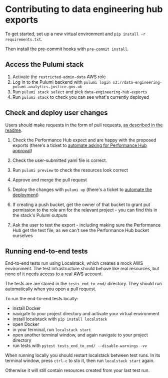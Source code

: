 # Contributing to data engineering hub exports

To get started, set up a new virtual environment and `pip install -r requirements.txt`.

Then install the pre-commit hooks with `pre-commit install`.

## Access the Pulumi stack

1. Activate the `restricted-admin-data` AWS role
2. Log in to the Pulumi backend with `pulumi login s3://data-engineering-pulumi.analytics.justice.gov.uk`
3. Run `pulumi stack select` and pick `data-engineering-hub-exports`
4. Run `pulumi stack` to check you can see what's currently deployed

## Check and deploy user changes

Users should make requests in the form of pull requests, [as described in the readme](README.md).

1. Check the Performance Hub expect and are happy with the proposed exports (there's a ticket to [automate asking for Performance Hub approval](https://dsdmoj.atlassian.net/browse/PDE-1518))

2. Check the user-submitted yaml file is correct.

3. Run `pulumi preview` to check the resources look correct

4. Approve and merge the pull request

5. Deploy the changes with `pulumi up` (there's a ticket to [automate the deployment](https://dsdmoj.atlassian.net/browse/PDE-1441))

6. If creating a push bucket, get the owner of that bucket to grant put permission to the role arn for the relevant project - you can find this in the stack's Pulumi outputs

7. Ask the user to test the export - including making sure the Performance Hub get the test file, as we can't see the Performance Hub bucket ourselves

## Running end-to-end tests

End-to-end tests run using Localstack, which creates a mock AWS environment. The test infrastructure should behave like real resources, but none of it needs access to a real AWS account.

The tests are are stored in the `tests_end_to_end/` directory. They should run automatically when you open a pull request.

To run the end-to-end tests locally:

- install Docker
- navigate to your project directory and activate your virtual environment
- install localstack with `pip install localstack`
- open Docker
- in your terminal, run `localstack start`
- open another terminal window, and again navigate to your project directory
- run tests with `pytest tests_end_to_end/ --disable-warnings -vv`

When running locally you should restart localstack between test runs. In its terminal window, press `ctrl-c` to sto it, then run `localstack start` again.

Otherwise it will still contain resources created from your last test run.
